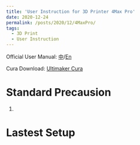 ```yaml
---
title: 'User Instruction for 3D Printer 4Max Pro'
date: 2020-12-24
permalink: /posts/2020/12/4MaxPro/
tags:
  - 3D Print
  - User Instruction
---
```


Official User Manual: [中](http://yzhangec.github.io/files/4MaxPro_zh.pdf)/[En](http://yzhangec.github.io/files/4MaxPro_en.pdf)

Cura Download: [Ultimaker Cura](https://ultimaker.com/software/ultimaker-cura)

Standard Precausion
======
1. 


Lastest Setup
======
